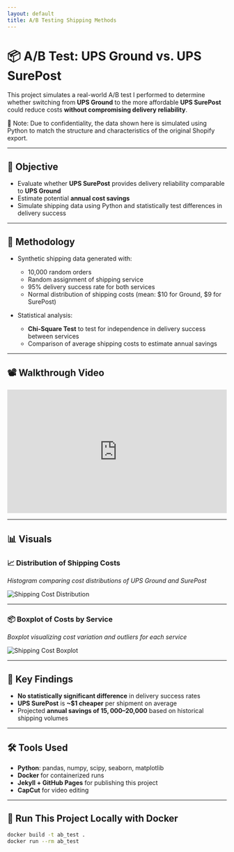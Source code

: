 ```yaml
---
layout: default
title: A/B Testing Shipping Methods
---
```


# 📦 A/B Test: UPS Ground vs. UPS SurePost

This project simulates a real-world A/B test I performed to determine whether switching from **UPS Ground** to the more affordable **UPS SurePost** could reduce costs **without compromising delivery reliability**.

🧠 Note: Due to confidentiality, the data shown here is simulated using Python to match the structure and characteristics of the original Shopify export.

---

## 🎯 Objective

- Evaluate whether **UPS SurePost** provides delivery reliability comparable to **UPS Ground**
- Estimate potential **annual cost savings**
- Simulate shipping data using Python and statistically test differences in delivery success

---

## 🧪 Methodology

- Synthetic shipping data generated with:
  - 10,000 random orders
  - Random assignment of shipping service
  - 95% delivery success rate for both services
  - Normal distribution of shipping costs (mean: $10 for Ground, $9 for SurePost)

- Statistical analysis:
  - **Chi-Square Test** to test for independence in delivery success between services
  - Comparison of average shipping costs to estimate annual savings

---

## 📽️ Walkthrough Video

<!-- Replace `VIDEO_ID` with your YouTube video ID -->
<div style="position: relative; padding-bottom: 56.25%; height: 0; overflow: hidden;">
  <iframe src="https://www.youtube.com/embed/VIDEO_ID" 
          frameborder="0" 
          allowfullscreen 
          style="position: absolute; top: 0; left: 0; width: 100%; height: 100%;">
  </iframe>
</div>

---

## 📊 Visuals

### 📈 Distribution of Shipping Costs

*Histogram comparing cost distributions of UPS Ground and SurePost*

![Shipping Cost Distribution](assets/shipping_cost_distribution.png)

---

### 📦 Boxplot of Costs by Service

*Boxplot visualizing cost variation and outliers for each service*

![Shipping Cost Boxplot](assets/shipping_cost_boxplot.png)

---

## 📌 Key Findings

- **No statistically significant difference** in delivery success rates  
- **UPS SurePost** is **~$1 cheaper** per shipment on average  
- Projected **annual savings of $15,000–$20,000** based on historical shipping volumes

---

## 🛠️ Tools Used

- **Python**: pandas, numpy, scipy, seaborn, matplotlib  
- **Docker** for containerized runs  
- **Jekyll + GitHub Pages** for publishing this project  
- **CapCut** for video editing

---

## 🐳 Run This Project Locally with Docker

```bash
docker build -t ab_test .
docker run --rm ab_test
